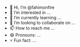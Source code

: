 - 👋 Hi, I’m @fahimonfire
- 👀 I’m interested in ...
- 🌱 I’m currently learning ...
- 💞️ I’m looking to collaborate on ...
- 📫 How to reach me ...
- 😄 Pronouns: ...
- ⚡ Fun fact: ...

<!---
fahimonfire/fahimonfire is a ✨ special ✨ repository because its `README.md` (this file) appears on your GitHub profile.
You can click the Preview link to take a look at your changes.
--->
